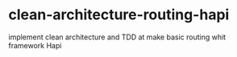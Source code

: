 # clean-architecture-routing-hapi
implement clean architecture and TDD at make basic routing whit framework Hapi

